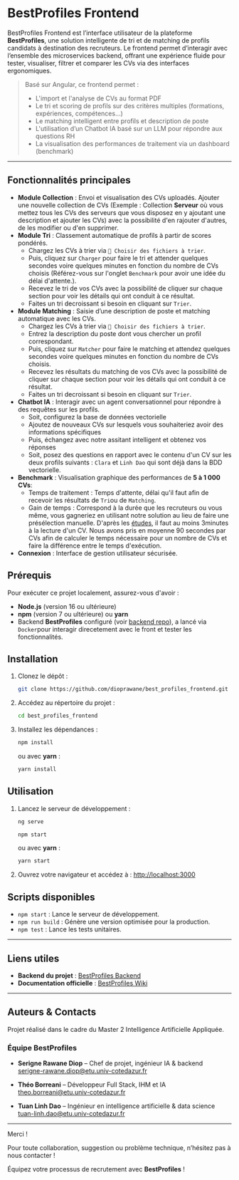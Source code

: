 # BestProfiles Frontend

BestProfiles Frontend est l’interface utilisateur de la plateforme **BestProfiles**, une solution intelligente de tri et de matching de profils candidats à destination des recruteurs. Le frontend permet d’interagir avec l’ensemble des microservices backend, offrant une expérience fluide pour tester, visualiser, filtrer et comparer les CVs via des interfaces ergonomiques.

> Basé sur Angular, ce frontend permet :
>
> - L'import et l'analyse de CVs au format PDF
> - Le tri et scoring de profils sur des critères multiples (formations, expériences, compétences…)
> - Le matching intelligent entre profils et description de poste
> - L'utilisation d’un Chatbot IA basé sur un LLM pour répondre aux questions RH
> - La visualisation des performances de traitement via un dashboard (benchmark)

---

## Fonctionnalités principales

- **Module Collection** : Envoi et visualisation des CVs uploadés. Ajouter une nouvelle collection de CVs (Exemple : Collection **Serveur** où vous mettez tous les CVs des serveurs que vous disposez en y ajoutant une description et ajouter les CVs) avec la possibilité d'en rajouter d'autres, de les modifier ou d'en supprimer.
- **Module Tri** : Classement automatique de profils à partir de scores pondérés.
   - Chargez les CVs à trier via `📄 Choisir des fichiers à trier`.
   - Puis, cliquez sur `Charger` pour faire le tri et attender quelques secondes voire quelques minutes en fonction du nombre de CVs choisis (Référez-vous sur l'onglet `Benchmark` pour avoir une idée du délai d'attente.).
   - Recevez le tri de vos CVs avec la possibilité de cliquer sur chaque section pour voir les détails qui ont conduit à ce résultat.
   - Faites un tri decroissant si besoin en cliquant sur `Trier`.
- **Module Matching** : Saisie d’une description de poste et matching automatique avec les CVs.
   - Chargez les CVs à trier via `📄 Choisir des fichiers à trier`.
   - Entrez la description du poste dont vous chercher un profil correspondant.
   - Puis, cliquez sur `Matcher` pour faire le matching et attendez quelques secondes voire quelques minutes en fonction du nombre de CVs choisis.
   - Recevez les résultats du matching de vos CVs avec la possibilité de cliquer sur chaque section pour voir les détails qui ont conduit à ce résultat.
   - Faites un tri decroissant si besoin en cliquant sur `Trier`.
- **Chatbot IA** : Interagir avec un agent conversationnel pour répondre à des requêtes sur les profils.
   - Soit, configurez la base de données vectorielle
   - Ajoutez de nouveaux CVs sur lesquels vous souhaiteriez avoir des informations spécifiques
   - Puis, échangez avec notre assitant intelligent et obtenez vos réponses
   - Soit, posez des questions en rapport avec le contenu d'un CV sur les deux profils suivants : `Clara` et `Linh Dao` qui sont déjà dans la BDD vectorielle.
- **Benchmark** : Visualisation graphique des performances de **5 à 1 000 CVs**:
   - Temps de traitement : Temps d'attente, délai qu'il faut afin de recevoir les résultats de `Tri`ou de `Matching`.
   - Gain de temps : Correspond à la durée que les recruteurs ou vous même, vous gagneriez en utilisant notre solution au lieu de faire une présélection manuelle. D'après les [études](https://www.studyrama.com/emploi/premier-emploi/rediger-cv-lettre-de-motivation/cv-attentes-recruteurs), il faut au moins 3minutes à la lecture d'un CV. Nous avons pris en moyenne 90 secondes par CVs afin de calculer le temps nécessaire pour un nombre de CVs et faire la différence entre le temps d'exécution.
- **Connexion** : Interface de gestion utilisateur sécurisée.

## Prérequis

Pour exécuter ce projet localement, assurez-vous d'avoir :

- **Node.js** (version 16 ou ultérieure)
- **npm** (version 7 ou ultérieure) ou **yarn**
- Backend **BestProfiles** configuré (voir [backend repo](https://github.com/dioprawane/best_profils_back.git)), a lancé via `Docker`pour interagir direcetement avec le front et tester les fonctionnalités.

## Installation

1. Clonez le dépôt :

   ```bash
   git clone https://github.com/dioprawane/best_profiles_frontend.git
   ```

2. Accédez au répertoire du projet :

   ```bash
   cd best_profiles_frontend
   ```

3. Installez les dépendances :

   ```bash
   npm install
   ```
   ou avec **yarn** :

   ```bash
   yarn install
   ```

## Utilisation

1. Lancez le serveur de développement :

   ```bash
   ng serve
   ```

   ```bash
   npm start
   ```
   ou avec **yarn** :

   ```bash
   yarn start
   ```

2. Ouvrez votre navigateur et accédez à : [http://localhost:3000](http://localhost:3000)

## Scripts disponibles

- `npm start` : Lance le serveur de développement.
- `npm run build` : Génère une version optimisée pour la production.
- `npm test` : Lance les tests unitaires.

---

## Liens utiles

- **Backend du projet** : [BestProfiles Backend](https://github.com/dioprawane/best_profils_back.git)
- **Documentation officielle** : [BestProfiles Wiki](#)

---
## Auteurs & Contacts

Projet réalisé dans le cadre du Master 2 Intelligence Artificielle Appliquée.

### Équipe BestProfiles

- **Serigne Rawane Diop** – Chef de projet, ingénieur IA & backend  
  serigne-rawane.diop@etu.univ-cotedazur.fr    

- **Théo Borreani** – Développeur Full Stack, IHM et IA  
  theo.borreani@etu.univ-cotedazur.fr  

- **Tuan Linh Dao** – Ingénieur en intelligence artificielle & data science  
  tuan-linh.dao@etu.univ-cotedazur.fr  

---

Merci !

Pour toute collaboration, suggestion ou problème technique, n’hésitez pas à nous contacter !

Équipez votre processus de recrutement avec **BestProfiles** !